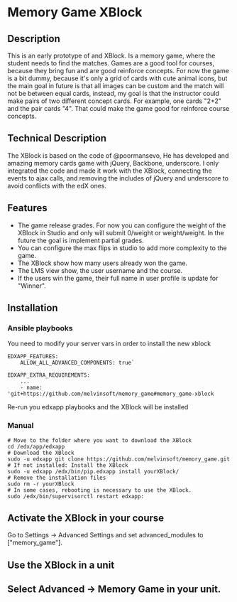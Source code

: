# Memory Game XBlock

## Description
This is an early prototype of and XBlock. Is a memory game, where the student
needs to find the matches. Games are a good tool for courses, because they bring
 fun and are good reinforce concepts. For now the game is a bit dummy,
because it's only a grid of cards with cute animal icons, but the main goal in
future is that all images can be custom and the match will not be between equal
cards, instead, my goal is that the instructor could make pairs of two different
concept cards. For example, one cards "2+2" and the pair cards "4". That could
make the game good for reinforce course concepts.

## Technical Description
The XBlock is based on the code of @poormansevo, He has developed and amazing
memory cards game with jQuery, Backbone, underscore. I only integrated the code
and made it work with the XBlock, connecting the events to ajax calls, and
removing the includes of jQuery and underscore to avoid conflicts with the edX
ones.

## Features
* The game release grades. For now you can configure the weight of the XBlock in
Studio and only will submit 0/weight or weight/weight. In the future the goal is
implement partial grades.
* You can configure the max flips in studio to add more complexity to the game.
* The XBlock show how many users already won the game.
* The LMS view show, the user username and the course.
* If the users win the game, their full name in user profile is update for
"Winner".



## Installation


### Ansible playbooks

You need to modify your server vars in order to install the new xblock

```
EDXAPP_FEATURES:
    ALLOW_ALL_ADVANCED_COMPONENTS: true`

EDXAPP_EXTRA_REQUIREMENTS:
    ...
    - name: 'git+https://github.com/melvinsoft/memory_game#memory_game-xblock
```

Re-run you edxapp playbooks and the XBlock will be installed

### Manual

```
# Move to the folder where you want to download the XBlock
cd /edx/app/edxapp
# Download the XBlock
sudo -u edxapp git clone https://github.com/melvinsoft/memory_game.git
# If not installed: Install the XBlock
sudo -u edxapp /edx/bin/pip.edxapp install yourXBlock/
# Remove the installation files
sudo rm -r yourXBlock
# In some cases, rebooting is necessary to use the XBlock.
sudo /edx/bin/supervisorctl restart edxapp:
```

## Activate the XBlock in your course

Go to Settings -> Advanced Settings and set advanced_modules to ["memory_game"].

## Use the XBlock in a unit

Select Advanced -> Memory Game in your unit.
------------
